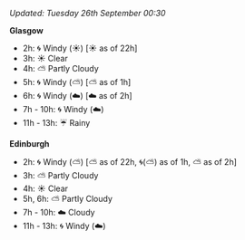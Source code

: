 *Updated: Tuesday 26th September 00:30*

**Glasgow**

* 2h: :cyclone: Windy (:sunny:) [:sunny: as of 22h]
* 3h: :sunny: Clear
* 4h: :partly_sunny: Partly Cloudy
* 5h: :cyclone: Windy (:partly_sunny:) [:partly_sunny: as of 1h]
* 6h: :cyclone: Windy (:cloud:) [:cloud: as of 2h]
* 7h - 10h: :cyclone: Windy (:cloud:)
* 11h - 13h: :umbrella: Rainy

**Edinburgh**

* 2h: :cyclone: Windy (:partly_sunny:) [:partly_sunny: as of 22h, :cyclone:(:partly_sunny:) as of 1h, :partly_sunny: as of 2h]
* 3h: :partly_sunny: Partly Cloudy
* 4h: :sunny: Clear
* 5h, 6h: :partly_sunny: Partly Cloudy
* 7h - 10h: :cloud: Cloudy
* 11h - 13h: :cyclone: Windy (:cloud:)
